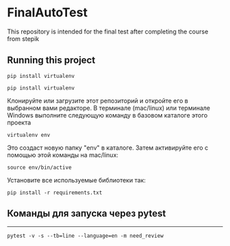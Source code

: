 # FinalAutoTest
This repository is intended for the final test after completing the course from stepik

## Running this project
```
pip install virtualenv
```
```
pip install virtualenv
```

Клонируйте или загрузите этот репозиторий и откройте его в выбранном вами редакторе. В терминале (mac/linux) или терминале Windows выполните следующую команду в базовом каталоге этого проекта

```
virtualenv env
```

Это создаст новую папку "env" в каталоге. Затем активируйте его с помощью этой команды на mac/linux:

```
source env/bin/active
```

Установите все используемые библиотеки так:

```
pip install -r requirements.txt
```
## Команды для запуска через pytest 
---
```
pytest -v -s --tb=line --language=en -m need_review
```
